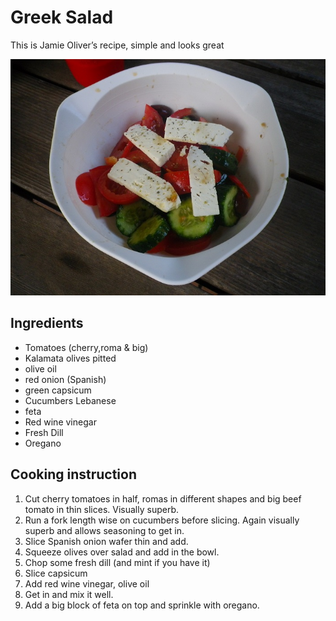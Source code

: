 # Greek Salad

This is Jamie Oliver’s recipe, simple and looks great

![Greek Salad](../.gitbook/assets/greek-salad.jpg)

## Ingredients

* Tomatoes \(cherry,roma & big\)
* Kalamata olives pitted
* olive oil
* red onion \(Spanish\)
* green capsicum
* Cucumbers Lebanese
* feta
* Red wine vinegar
* Fresh Dill
* Oregano

## Cooking instruction

1. Cut cherry tomatoes in half, romas in different shapes and big beef tomato in thin slices.  Visually superb.
2. Run a fork length wise on cucumbers before slicing. Again visually superb and allows seasoning to get in.
3. Slice Spanish onion wafer thin and add.
4. Squeeze olives over salad and add in the bowl.
5. Chop some fresh dill \(and mint if you have it\)
6. Slice capsicum
7. Add red wine vinegar, olive oil
8. Get in and mix it well.
9. Add a big block of feta on top and sprinkle with oregano.

